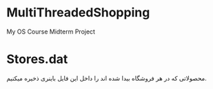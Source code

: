 # MultiThreadedShopping
My OS Course Midterm Project

# Stores.dat
محصولاتی که در هر فروشگاه بیدا شده اند را داخل این فایل باینری ذخیره میکنیم.


